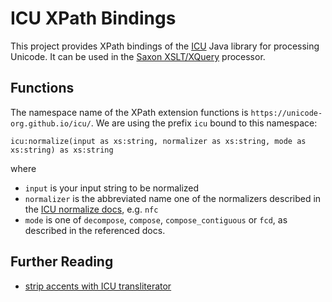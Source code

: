 # ICU XPath Bindings

This project provides XPath bindings of the
[ICU](https://unicode-org.github.io/icu/) Java library for processing
Unicode. It can be used in the [Saxon
XSLT/XQuery](https://www.saxonica.com) processor.

## Functions

The namespace name of the XPath extension functions is
`https://unicode-org.github.io/icu/`. We are using the prefix `icu`
bound to this namespace:

```{xpath}
icu:normalize(input as xs:string, normalizer as xs:string, mode as xs:string) as xs:string
```
where
- `input` is your input string to be normalized
- `normalizer` is the abbreviated name one of the normalizers
  described in the [ICU normalize
  docs](https://unicode-org.github.io/icu/userguide/transforms/normalization/),
  e.g. `nfc`
- `mode` is one of `decompose`, `compose`, `compose_contiguous` or
  `fcd`, as described in the referenced docs.


## Further Reading

- [strip accents with ICU
  transliterator](https://stackoverflow.com/questions/2992066/code-to-strip-diacritical-marks-using-icu)
